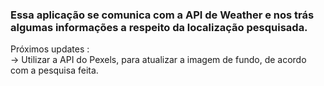 ### Essa aplicação se comunica com a API de Weather e nos trás algumas informações a respeito da localização pesquisada.

Próximos updates : </br>
-> Utilizar a API do Pexels, para atualizar a imagem de fundo, de acordo com a pesquisa feita.
